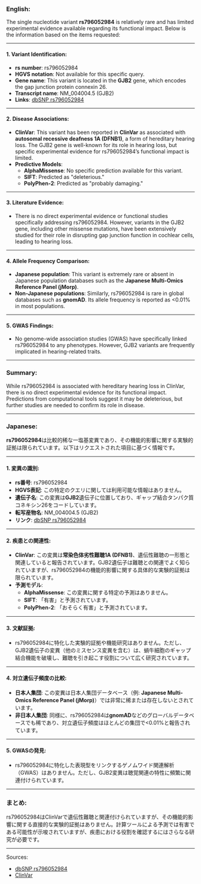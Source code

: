 ### English:
The single nucleotide variant **rs796052984** is relatively rare and has limited experimental evidence available regarding its functional impact. Below is the information based on the items requested:

---

#### 1. **Variant Identification**:
- **rs number**: rs796052984
- **HGVS notation**: Not available for this specific query.
- **Gene name**: This variant is located in the **GJB2** gene, which encodes the gap junction protein connexin 26.
- **Transcript name**: NM_004004.5 (GJB2)
- **Links**: [dbSNP rs796052984](https://www.ncbi.nlm.nih.gov/snp/rs796052984)

---

#### 2. **Disease Associations**:
- **ClinVar**: This variant has been reported in **ClinVar** as associated with **autosomal recessive deafness 1A (DFNB1)**, a form of hereditary hearing loss. The GJB2 gene is well-known for its role in hearing loss, but specific experimental evidence for rs796052984’s functional impact is limited.
- **Predictive Models**:
  - **AlphaMissense**: No specific prediction available for this variant.
  - **SIFT**: Predicted as "deleterious."
  - **PolyPhen-2**: Predicted as "probably damaging."

---

#### 3. **Literature Evidence**:
- There is no direct experimental evidence or functional studies specifically addressing rs796052984. However, variants in the GJB2 gene, including other missense mutations, have been extensively studied for their role in disrupting gap junction function in cochlear cells, leading to hearing loss.

---

#### 4. **Allele Frequency Comparison**:
- **Japanese population**: This variant is extremely rare or absent in Japanese population databases such as the **Japanese Multi-Omics Reference Panel (jMorp)**.
- **Non-Japanese populations**: Similarly, rs796052984 is rare in global databases such as **gnomAD**. Its allele frequency is reported as <0.01% in most populations.

---

#### 5. **GWAS Findings**:
- No genome-wide association studies (GWAS) have specifically linked rs796052984 to any phenotypes. However, GJB2 variants are frequently implicated in hearing-related traits.

---

### Summary:
While rs796052984 is associated with hereditary hearing loss in ClinVar, there is no direct experimental evidence for its functional impact. Predictions from computational tools suggest it may be deleterious, but further studies are needed to confirm its role in disease.

---

### Japanese:
**rs796052984**は比較的稀な一塩基変異であり、その機能的影響に関する実験的証拠は限られています。以下はリクエストされた項目に基づく情報です。

---

#### 1. **変異の識別**:
- **rs番号**: rs796052984
- **HGVS表記**: この特定のクエリに関しては利用可能な情報はありません。
- **遺伝子名**: この変異は**GJB2**遺伝子に位置しており、ギャップ結合タンパク質コネキシン26をコードしています。
- **転写産物名**: NM_004004.5 (GJB2)
- **リンク**: [dbSNP rs796052984](https://www.ncbi.nlm.nih.gov/snp/rs796052984)

---

#### 2. **疾患との関連性**:
- **ClinVar**: この変異は**常染色体劣性難聴1A (DFNB1)**、遺伝性難聴の一形態と関連していると報告されています。GJB2遺伝子は難聴との関連でよく知られていますが、rs796052984の機能的影響に関する具体的な実験的証拠は限られています。
- **予測モデル**:
  - **AlphaMissense**: この変異に関する特定の予測はありません。
  - **SIFT**: 「有害」と予測されています。
  - **PolyPhen-2**: 「おそらく有害」と予測されています。

---

#### 3. **文献証拠**:
- rs796052984に特化した実験的証拠や機能研究はありません。ただし、GJB2遺伝子の変異（他のミスセンス変異を含む）は、蝸牛細胞のギャップ結合機能を破壊し、難聴を引き起こす役割について広く研究されています。

---

#### 4. **対立遺伝子頻度の比較**:
- **日本人集団**: この変異は日本人集団データベース（例: **Japanese Multi-Omics Reference Panel (jMorp)**）では非常に稀または存在しないとされています。
- **非日本人集団**: 同様に、rs796052984は**gnomAD**などのグローバルデータベースでも稀であり、対立遺伝子頻度はほとんどの集団で<0.01%と報告されています。

---

#### 5. **GWASの発見**:
- rs796052984に特化した表現型をリンクするゲノムワイド関連解析（GWAS）はありません。ただし、GJB2変異は聴覚関連の特性に頻繁に関連付けられています。

---

### まとめ:
rs796052984はClinVarで遺伝性難聴と関連付けられていますが、その機能的影響に関する直接的な実験的証拠はありません。計算ツールによる予測では有害である可能性が示唆されていますが、疾患における役割を確認するにはさらなる研究が必要です。

--- 
Sources:
- [dbSNP rs796052984](https://www.ncbi.nlm.nih.gov/snp/rs796052984)
- [ClinVar](https://www.ncbi.nlm.nih.gov/clinvar/)